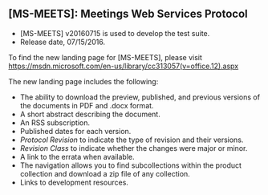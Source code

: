 ## [MS-MEETS]: Meetings Web Services Protocol
- [MS-MEETS] v20160715 is used to develop the test suite.
- Release date, 07/15/2016.


To find the new landing page for [MS-MEETS], please visit https://msdn.microsoft.com/en-us/library/cc313057(v=office.12).aspx

The new landing page includes the following:
- The ability to download the preview, published, and previous versions of the documents in PDF and .docx format.
- A short abstract describing the document.
- An RSS subscription.
- Published dates for each version.
- *Protocol Revision* to indicate the type of revision and their versions.
- *Revision Class* to indicate whether the changes were major or minor.
- A link to the errata when available.
- The navigation allows you to find subcollections within the product collection and download a zip file of any collection.
- Links to development resources.